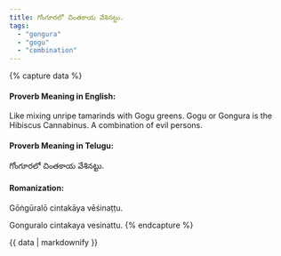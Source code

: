 ```yaml
---
title: గోంగూరలో చింతకాయ వేశినట్టు.
tags:
  - "gongura"
  - "gogu"
  - "combination"
---
```


{% capture data %}
#### Proverb Meaning in English:
Like mixing unripe tamarinds with Gogu greens.
Gogu or Gongura is the Hibiscus Cannabinus.
A combination of evil persons.

#### Proverb Meaning in Telugu:
గోంగూరలో చింతకాయ వేశినట్టు.

#### Romanization:
Gōṅgūralō cintakāya vēśinaṭṭu.

Gonguralo cintakaya vesinattu.
{% endcapture %}

{{ data | markdownify }}

